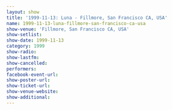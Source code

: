 ```yaml
---
layout: show
title: '1999-11-13: Luna - Fillmore, San Francisco CA, USA'
name: 1999-11-13-luna-fillmore-san-francisco-ca-usa
show-venue: 'Fillmore, San Francisco CA, USA'
show-setlist: 
show-date: 1999-11-13
category: 1999
show-radio: 
show-lastfm: 
show-cancelled: 
performers: 
facebook-event-url: 
show-poster-url: 
show-ticket-url: 
show-venue-website: 
show-additional: 
---
```


